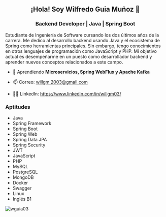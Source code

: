 <h2 align="center">¡Hola! Soy Wilfredo Guia Muñoz 👋 </h1>
<h3 align="center"> Backend Developer | Java | Spring Boot </h3>

Estudiante de Ingeniería de Software cursando los dos últimos años de la carrera. Me dedico al desarrollo backend usando Java y el ecosistema de Spring como herramientas principales. Sin embargo, tengo conocimientos en otros lenguajes de programación como JavaScript y PHP. Mi objetivo actual es desempeñarme en un puesto como desarrollador backend y aprender nuevos conceptos relacionados a este campo.

<!-- - 🔭 Trabajando en [GM Ecommerce API](https://github.com/wguia03/gm-ecommerce-api)-->

- 🌱 Aprendiendo **Microservicios, Spring WebFlux y Apache Kafka**

- 📫 Correo: willgm.2003@gmail.com

- 👨‍💼 LinkedIn: https://www.linkedin.com/in/willgm03/

### Aptitudes
- Java
- Spring Framework
- Spring Boot
- Spring Web
- Spring Data JPA
- Spring Security
- JWT
- JavaScript
- PHP
- MySQL
- PostgreSQL
- MongoDB
- Docker
- Swagger
- Linux
- Inglés B1

<p><img align="center" src="https://github-readme-stats.vercel.app/api/top-langs?username=wguia03&show_icons=true&locale=en&layout=compact" alt="wguia03" /></p>
